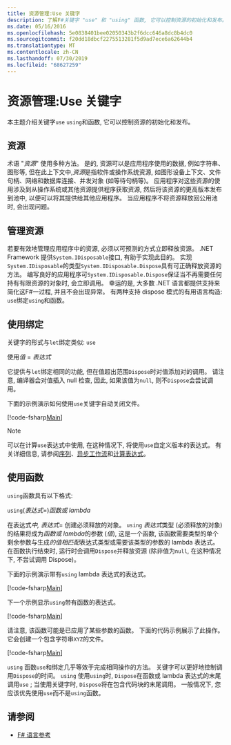 ```yaml
---
title: 资源管理:Use 关键字
description: 了解F#关键字 "use" 和 "using" 函数, 它可以控制资源的初始化和发布。
ms.date: 05/16/2016
ms.openlocfilehash: 5e0838401bee02050343b2f6dcc646a8dc8b4dc0
ms.sourcegitcommit: f20dd18dbcf2275513281f5d9ad7ece6a62644b4
ms.translationtype: MT
ms.contentlocale: zh-CN
ms.lasthandoff: 07/30/2019
ms.locfileid: "68627259"
---
```

# <a name="resource-management-the-use-keyword"></a>资源管理:Use 关键字

本主题介绍关键字`use` `using`和函数, 它可以控制资源的初始化和发布。

## <a name="resources"></a>资源

术语 "*资源*" 使用多种方法。 是的, 资源可以是应用程序使用的数据, 例如字符串、图形等, 但在此上下文中,*资源*是指软件或操作系统资源, 如图形设备上下文、文件句柄、网络和数据库连接、并发对象 (如等待句柄等)。 应用程序对这些资源的使用涉及到从操作系统或其他资源提供程序获取资源, 然后将该资源的更高版本发布到池中, 以便可以将其提供给其他应用程序。 当应用程序不将资源释放回公用池时, 会出现问题。

## <a name="managing-resources"></a>管理资源

若要有效地管理应用程序中的资源, 必须以可预测的方式立即释放资源。 .NET Framework 提供`System.IDisposable`接口, 有助于实现此目的。 实现`System.IDisposable`的类型`System.IDisposable.Dispose`具有可正确释放资源的方法。 编写良好的应用程序可`System.IDisposable.Dispose`保证当不再需要任何持有有限资源的对象时, 会立即调用。 幸运的是, 大多数 .NET 语言都提供支持来简化这F#一过程, 并且不会出现异常。 有两种支持 dispose 模式的有用语言构造: `use`绑定`using`和函数。

## <a name="use-binding"></a>使用绑定

关键字的形式与`let`绑定类似: `use`

使用*值* = *表达式*

它提供与`let`绑定相同的功能, 但在值超出范围`Dispose`时对值添加对的调用。 请注意, 编译器会对值插入 null 检查, 因此, 如果该值为`null`, 则不`Dispose`会尝试调用。

下面的示例演示如何使用`use`关键字自动关闭文件。

[!code-fsharp[Main](~/samples/snippets/fsharp/lang-ref-2/snippet6301.fs)]

> [!NOTE]
> 可以在计算`use`表达式中使用, 在这种情况下, 将使用`use`自定义版本的表达式。 有关详细信息, 请参阅[序列](sequences.md)、[异步工作流](asynchronous-workflows.md)和[计算表达式](computation-expressions.md)。

## <a name="using-function"></a>使用函数

`using`函数具有以下格式:

`using`(*表达式*=)*函数或 lambda*

在表达式*中, 表达式*= 创建必须释放的对象。 `using` *表达式*类型 (必须释放的对象) 的结果将成为*函数或 lambda*的参数 (*值*), 这是一个函数, 该函数需要类型的单个剩余参数与生成*的值相匹配*表达式类型或需要该类型的参数的 lambda 表达式。 在函数执行结束时, 运行时会调用`Dispose`并释放资源 (除非值为`null`, 在这种情况下, 不尝试调用 Dispose)。

下面的示例演示带有`using` lambda 表达式的表达式。

[!code-fsharp[Main](~/samples/snippets/fsharp/lang-ref-2/snippet6302.fs)]

下一个示例显示`using`带有函数的表达式。

[!code-fsharp[Main](~/samples/snippets/fsharp/lang-ref-2/snippet6303.fs)]

请注意, 该函数可能是已应用了某些参数的函数。 下面的代码示例展示了此操作。 它会创建一个包含字符串`XYZ`的文件。

[!code-fsharp[Main](~/samples/snippets/fsharp/lang-ref-2/snippet6304.fs)]

`using` 函数`use`和绑定几乎等效于完成相同操作的方法。 关键字可以更好地控制调用`Dispose`的时间。 `using` 使用`using`时, `Dispose`在函数或 lambda 表达式的末尾调用`use` ; 当使用关键字时, `Dispose`将在包含代码块的末尾调用。 一般情况下, 您应该优先使用`use`而不是`using`函数。

## <a name="see-also"></a>请参阅

- [F# 语言参考](index.md)
